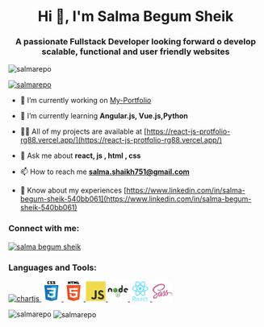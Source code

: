 <h1 align="center">Hi 👋, I'm Salma Begum Sheik</h1>
<h3 align="center">A passionate Fullstack Developer looking forward o develop scalable, functional and user friendly websites</h3>

<p align="left"> <img src="https://komarev.com/ghpvc/?username=salmarepo&label=Profile%20views&color=0e75b6&style=flat" alt="salmarepo" /> </p>

<p align="left"> <a href="https://github.com/ryo-ma/github-profile-trophy"><img src="https://github-profile-trophy.vercel.app/?username=salmarepo" alt="salmarepo" /></a> </p>

- 🔭 I’m currently working on [My-Portfolio](https:https://github.com/SalmaRepo/ReactJs_Protfolio)

- 🌱 I’m currently learning **Angular.js, Vue.js,Python**

- 👨‍💻 All of my projects are available at [https://react-js-protfolio-rg88.vercel.app/](https://react-js-protfolio-rg88.vercel.app/)

- 💬 Ask me about **react, js , html , css**

- 📫 How to reach me **salma.shaikh751@gmail.com**

- 📄 Know about my experiences [https://www.linkedin.com/in/salma-begum-sheik-540bb061](https://www.linkedin.com/in/salma-begum-sheik-540bb061)

<h3 align="left">Connect with me:</h3>
<p align="left">
<a href="https://linkedin.com/in/salma begum sheik" target="blank"><img align="center" src="https://raw.githubusercontent.com/rahuldkjain/github-profile-readme-generator/master/src/images/icons/Social/linked-in-alt.svg" alt="salma begum sheik" height="30" width="40" /></a>
</p>

<h3 align="left">Languages and Tools:</h3>
<p align="left"> <a href="https://www.chartjs.org" target="_blank" rel="noreferrer"> <img src="https://www.chartjs.org/media/logo-title.svg" alt="chartjs" width="40" height="40"/> </a> <a href="https://www.w3schools.com/css/" target="_blank" rel="noreferrer"> <img src="https://raw.githubusercontent.com/devicons/devicon/master/icons/css3/css3-original-wordmark.svg" alt="css3" width="40" height="40"/> </a> <a href="https://www.w3.org/html/" target="_blank" rel="noreferrer"> <img src="https://raw.githubusercontent.com/devicons/devicon/master/icons/html5/html5-original-wordmark.svg" alt="html5" width="40" height="40"/> </a> <a href="https://developer.mozilla.org/en-US/docs/Web/JavaScript" target="_blank" rel="noreferrer"> <img src="https://raw.githubusercontent.com/devicons/devicon/master/icons/javascript/javascript-original.svg" alt="javascript" width="40" height="40"/> </a> <a href="https://nodejs.org" target="_blank" rel="noreferrer"> <img src="https://raw.githubusercontent.com/devicons/devicon/master/icons/nodejs/nodejs-original-wordmark.svg" alt="nodejs" width="40" height="40"/> </a> <a href="https://reactjs.org/" target="_blank" rel="noreferrer"> <img src="https://raw.githubusercontent.com/devicons/devicon/master/icons/react/react-original-wordmark.svg" alt="react" width="40" height="40"/> </a> <a href="https://sass-lang.com" target="_blank" rel="noreferrer"> <img src="https://raw.githubusercontent.com/devicons/devicon/master/icons/sass/sass-original.svg" alt="sass" width="40" height="40"/> </a> </p>

<p><img align="left" src="https://github-readme-stats.vercel.app/api/top-langs?username=salmarepo&show_icons=true&locale=en&layout=compact" alt="salmarepo" /></p>

<p>&nbsp;<img align="center" src="https://github-readme-stats.vercel.app/api?username=salmarepo&show_icons=true&locale=en" alt="salmarepo" /></p>

